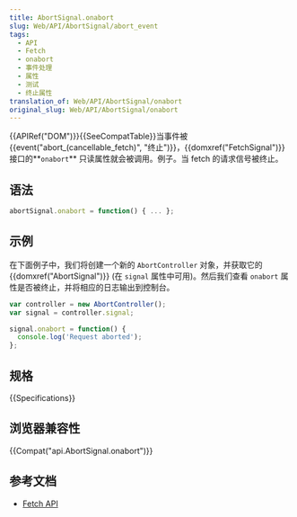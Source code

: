 ```yaml
---
title: AbortSignal.onabort
slug: Web/API/AbortSignal/abort_event
tags:
  - API
  - Fetch
  - onabort
  - 事件处理
  - 属性
  - 测试
  - 终止属性
translation_of: Web/API/AbortSignal/onabort
original_slug: Web/API/AbortSignal/onabort
---
```

{{APIRef("DOM")}}{{SeeCompatTable}}当事件被{{event("abort_(cancellable_fetch)", "终止")}}，{{domxref("FetchSignal")}}接口的**`onabort`** 只读属性就会被调用。例子。当 fetch 的请求信号被终止。

## 语法

```js
abortSignal.onabort = function() { ... };
```

## 示例

在下面例子中，我们将创建一个新的 `AbortController` 对象，并获取它的{{domxref("AbortSignal")}} (在 `signal` 属性中可用)。然后我们查看 `onabort` 属性是否被终止，并将相应的日志输出到控制台。

```js
var controller = new AbortController();
var signal = controller.signal;

signal.onabort = function() {
  console.log('Request aborted');
};
```

## 规格

{{Specifications}}

## 浏览器兼容性

{{Compat("api.AbortSignal.onabort")}}

## 参考文档

- [Fetch API](/en-US/docs/Web/API/Fetch_API)
